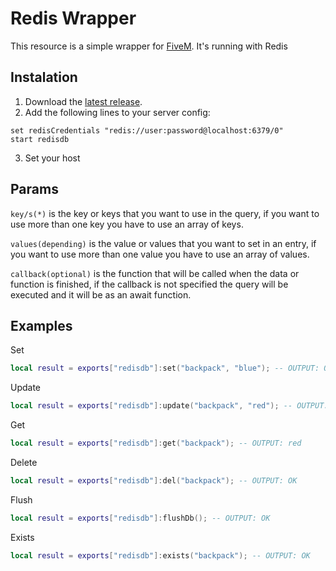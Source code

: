# Redis Wrapper

This resource is a simple wrapper for [FiveM](https://fivem.net/). It's running with Redis

## Instalation

1. Download the [latest release](https://github.com/jet2tlf/redisdb/releases/latest).
2. Add the following lines to your server config:
```
set redisCredentials "redis://user:password@localhost:6379/0"
start redisdb
```
3. Set your host

## Params

```key/s(*)``` is the key or keys that you want to use in the query, if you want to use more than one key you have to use an array of keys.

```values(depending)``` is the value or values that you want to set in an entry, if you want to use more than one value you have to use an array of values.

```callback(optional)``` is the function that will be called when the data or function is finished, if the callback is not specified the query will be executed and it will be as an await function.

## Examples

Set

```lua
local result = exports["redisdb"]:set("backpack", "blue"); -- OUTPUT: OK
```

Update

```lua
local result = exports["redisdb"]:update("backpack", "red"); -- OUTPUT: OK
```

Get

```lua
local result = exports["redisdb"]:get("backpack"); -- OUTPUT: red
```

Delete

```lua
local result = exports["redisdb"]:del("backpack"); -- OUTPUT: OK
```

Flush

```lua
local result = exports["redisdb"]:flushDb(); -- OUTPUT: OK
```

Exists

```lua
local result = exports["redisdb"]:exists("backpack"); -- OUTPUT: OK
```